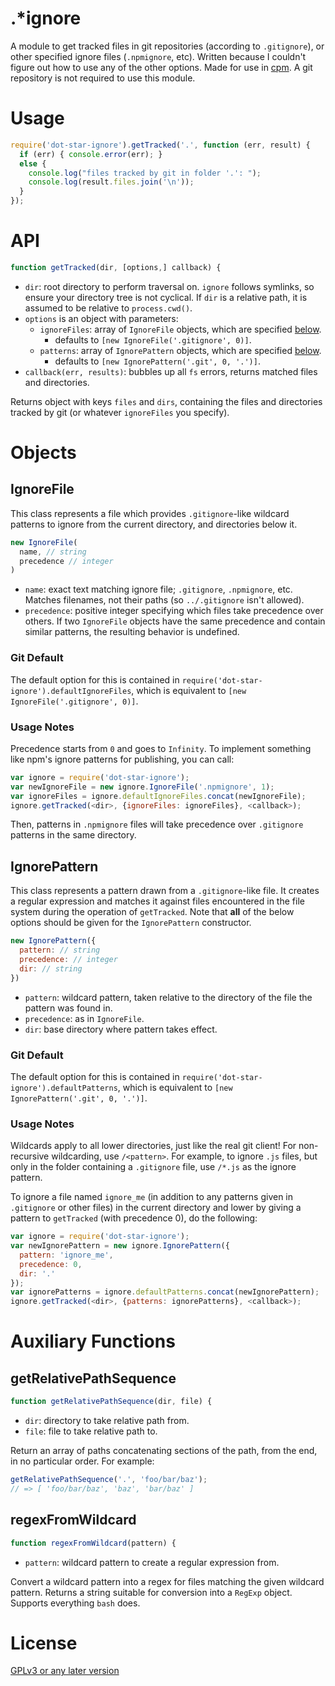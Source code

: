 .*ignore
========

A module to get tracked files in git repositories (according to `.gitignore`), or other specified ignore files (`.npmignore`, etc). Written because I couldn't figure out how to use any of the other options. Made for use in [cpm](https://github.com/cosmicexplorer/cpm). A git repository is not required to use this module.

# Usage
```javascript
require('dot-star-ignore').getTracked('.', function (err, result) {
  if (err) { console.error(err); }
  else {
    console.log("files tracked by git in folder '.': ");
    console.log(result.files.join('\n'));
  }
});
```

# API
```javascript
function getTracked(dir, [options,] callback) {
```

- `dir`: root directory to perform traversal on. `ignore` follows symlinks, so ensure your directory tree is not cyclical. If `dir` is a relative path, it is assumed to be relative to `process.cwd()`.
- `options` is an object with parameters:
  - `ignoreFiles`: array of `IgnoreFile` objects, which are specified [below](#ignorefile).
    - defaults to `[new IgnoreFile('.gitignore', 0)]`.
  - `patterns`: array of `IgnorePattern` objects, which are specified [below](#ignorepattern).
    - defaults to `[new IgnorePattern('.git', 0, '.')]`.
- `callback(err, results)`: bubbles up all `fs` errors, returns matched files and directories.

Returns object with keys `files` and `dirs`, containing the files and directories tracked by git (or whatever `ignoreFiles` you specify).

# Objects

## IgnoreFile

This class represents a file which provides `.gitignore`-like wildcard patterns to ignore from the current directory, and directories below it.

```javascript
new IgnoreFile(
  name, // string
  precedence // integer
)
```

- `name`: exact text matching ignore file; `.gitignore`, `.npmignore`, etc. Matches filenames, not their paths (so `../.gitignore` isn't allowed).
- `precedence`: positive integer specifying which files take precedence over others. If two `IgnoreFile` objects have the same precedence and contain similar patterns, the resulting behavior is undefined.

### Git Default

The default option for this is contained in `require('dot-star-ignore').defaultIgnoreFiles`, which is equivalent to `[new IgnoreFile('.gitignore', 0)]`.

### Usage Notes

Precedence starts from `0` and goes to `Infinity`. To implement something like npm's ignore patterns for publishing, you can call:

```javascript
var ignore = require('dot-star-ignore');
var newIgnoreFile = new ignore.IgnoreFile('.npmignore', 1);
var ignoreFiles = ignore.defaultIgnoreFiles.concat(newIgnoreFile);
ignore.getTracked(<dir>, {ignoreFiles: ignoreFiles}, <callback>);
```

Then, patterns in `.npmignore` files will take precedence over `.gitignore` patterns in the same directory.

## IgnorePattern

This class represents a pattern drawn from a `.gitignore`-like file. It creates a regular expression and matches it against files encountered in the file system during the operation of `getTracked`. Note that **all** of the below options should be given for the `IgnorePattern` constructor.

```javascript
new IgnorePattern({
  pattern: // string
  precedence: // integer
  dir: // string
})
```

- `pattern`: wildcard pattern, taken relative to the directory of the file the pattern was found in.
- `precedence`: as in `IgnoreFile`.
- `dir`: base directory where pattern takes effect.

### Git Default

The default option for this is contained in `require('dot-star-ignore').defaultPatterns`, which is equivalent to `[new IgnorePattern('.git', 0, '.')]`.

### Usage Notes

Wildcards apply to all lower directories, just like the real git client! For non-recursive wildcarding, use `/<pattern>`. For example, to ignore `.js` files, but only in the folder containing a `.gitignore` file, use `/*.js` as the ignore pattern.

To ignore a file named `ignore_me` (in addition to any patterns given in `.gitignore` or other files) in the current directory and lower by giving a pattern to `getTracked` (with precedence 0), do the following:

```javascript
var ignore = require('dot-star-ignore');
var newIgnorePattern = new ignore.IgnorePattern({
  pattern: 'ignore_me',
  precedence: 0,
  dir: '.'
});
var ignorePatterns = ignore.defaultPatterns.concat(newIgnorePattern);
ignore.getTracked(<dir>, {patterns: ignorePatterns}, <callback>);
```

# Auxiliary Functions

## getRelativePathSequence

```javascript
function getRelativePathSequence(dir, file) {
```

- `dir`: directory to take relative path from.
- `file`: file to take relative path to.

Return an array of paths concatenating sections of the path, from the end, in no particular order. For example:

```javascript
getRelativePathSequence('.', 'foo/bar/baz');
// => [ 'foo/bar/baz', 'baz', 'bar/baz' ]
```

## regexFromWildcard

```javascript
function regexFromWildcard(pattern) {
```

- `pattern`: wildcard pattern to create a regular expression from.

Convert a wildcard pattern into a regex for files matching the given wildcard pattern. Returns a string suitable for conversion into a `RegExp` object. Supports everything `bash` does.

# License

[GPLv3 or any later version](GPL.md)
